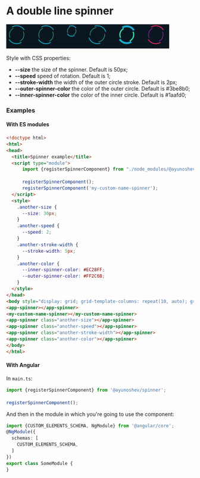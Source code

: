 # A double line spinner

![Spinner demo](demo/demo.gif)

Style with CSS properties:
* **--size** the size of the spinner. Default is 50px;
* **--speed** speed of rotation. Default is 1;
* **--stroke-width** the width of the outer circle stroke. Default is 2px;
* **--outer-spinner-color** the color of the outer circle. Default is #3be8b0;
* **--inner-spinner-color** the color of the inner circle. Default is #1aafd0;

### Examples

#### With ES modules
```html
<!doctype html>
<html>
<head>
  <title>Spinner example</title>
  <script type="module">
      import {registerSpinnerComponent} from "./node_modules/@ayunoshev/spinner/dist/index.js";

      registerSpinnerComponent();
      registerSpinnerComponent('my-custom-name-spinner');
  </script>
  <style>
    .another-size {
      --size: 30px;
    }
    .another-speed {
      --speed: 2;
    }
    .another-stroke-width {
      --stroke-width: 5px;
    }
    .another-color {
      --inner-spinner-color: #EC28FF;
      --outer-spinner-color: #FF2C6B;
    }
  </style>
</head>
<body style="display: grid; grid-template-columns: repeat(10, auto); grid-gap: 10px; background-color: #0B1720">
<app-spinner></app-spinner>
<my-custom-name-spinner></my-custom-name-spinner>
<app-spinner class="another-size"></app-spinner>
<app-spinner class="another-speed"></app-spinner>
<app-spinner class="another-stroke-width"></app-spinner>
<app-spinner class="another-color"></app-spinner>
</body>
</html>

```

#### With Angular
In `main.ts`: 
```typescript
import {registerSpinnerComponent} from '@ayunoshev/spinner';

registerSpinnerComponent();
```

And then in the module in which you're going to use the component:
```typescript
import {CUSTOM_ELEMENTS_SCHEMA, NgModule} from '@angular/core';
@NgModule({
  schemas: [
    CUSTOM_ELEMENTS_SCHEMA,
  ]
})
export class SomeModule {
}
```

